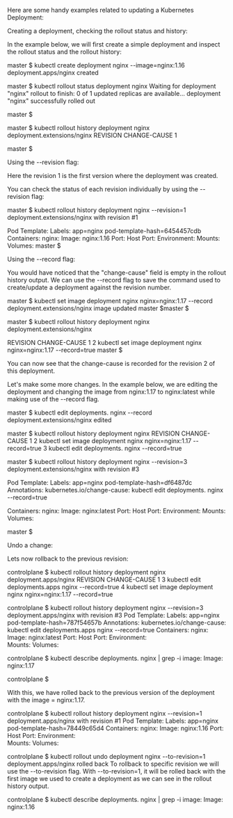 
Here are some handy examples related to updating a Kubernetes Deployment:



Creating a deployment, checking the rollout status and history:

In the example below, we will first create a simple deployment and inspect the rollout status and the rollout history:



master $ kubectl create deployment nginx --image=nginx:1.16
deployment.apps/nginx created
 
master $ kubectl rollout status deployment nginx
Waiting for deployment "nginx" rollout to finish: 0 of 1 updated replicas are available...
deployment "nginx" successfully rolled out
 
master $
 
 
master $ kubectl rollout history deployment nginx
deployment.extensions/nginx
REVISION CHANGE-CAUSE
1     <none>
 
master $


Using the --revision flag:

Here the revision 1 is the first version where the deployment was created.

You can check the status of each revision individually by using the --revision flag:

master $ kubectl rollout history deployment nginx --revision=1
deployment.extensions/nginx with revision #1
 
Pod Template:
 Labels:    app=nginx    pod-template-hash=6454457cdb
 Containers:  nginx:  Image:   nginx:1.16
  Port:    <none>
  Host Port: <none>
  Environment:    <none>
  Mounts:   <none>
 Volumes:   <none>
master $ 


Using the --record flag:

You would have noticed that the "change-cause" field is empty in the rollout history output. We can use the --record flag to save the command used to create/update a deployment against the revision number.

master $ kubectl set image deployment nginx nginx=nginx:1.17 --record
deployment.extensions/nginx image updated
master $master $
 
master $ kubectl rollout history deployment nginx
deployment.extensions/nginx
 
REVISION CHANGE-CAUSE
1     <none>
2     kubectl set image deployment nginx nginx=nginx:1.17 --record=true
master $


You can now see that the change-cause is recorded for the revision 2 of this deployment.

Let's make some more changes. In the example below, we are editing the deployment and changing the image from nginx:1.17 to nginx:latest while making use of the --record flag.

master $ kubectl edit deployments. nginx --record
deployment.extensions/nginx edited
 
master $ kubectl rollout history deployment nginx
REVISION CHANGE-CAUSE
1     <none>
2     kubectl set image deployment nginx nginx=nginx:1.17 --record=true
3     kubectl edit deployments. nginx --record=true
 
 
 
master $ kubectl rollout history deployment nginx --revision=3
deployment.extensions/nginx with revision #3
 
Pod Template: Labels:    app=nginx
    pod-template-hash=df6487dc Annotations: kubernetes.io/change-cause: kubectl edit deployments. nginx --record=true
 
 Containers:
  nginx:
  Image:   nginx:latest
  Port:    <none>
  Host Port: <none>
  Environment:    <none>
  Mounts:   <none>
 Volumes:   <none>
 
master $


Undo a change:

Lets now rollback to the previous revision:

controlplane $ kubectl rollout history deployment nginx
deployment.apps/nginx 
REVISION  CHANGE-CAUSE
1         <none>
3         kubectl edit deployments.apps nginx --record=true
4         kubectl set image deployment nginx nginx=nginx:1.17 --record=true
 
 
 
controlplane $ kubectl rollout history deployment nginx --revision=3
deployment.apps/nginx with revision #3
Pod Template:
  Labels:       app=nginx
        pod-template-hash=787f54657b
  Annotations:  kubernetes.io/change-cause: kubectl edit deployments.apps nginx --record=true
  Containers:
   nginx:
    Image:      nginx:latest
    Port:      <none> 
    Host Port:  <none>
    Environment: <none>       
    Mounts:     <none>
  Volumes:      
 
controlplane $ kubectl describe deployments. nginx | grep -i image:
    Image:        nginx:1.17
 
controlplane $


With this, we have rolled back to the previous version of the deployment with the image = nginx:1.17.

controlplane $ kubectl rollout history deployment nginx --revision=1
deployment.apps/nginx with revision #1
Pod Template:
  Labels:       app=nginx
        pod-template-hash=78449c65d4
  Containers:
   nginx:
    Image:      nginx:1.16
    Port:       <none> 
    Host Port:  <none>
    Environment: <none>     
    Mounts:     <none>
  Volumes:      
 
controlplane $ kubectl rollout undo deployment nginx --to-revision=1
deployment.apps/nginx rolled back
To rollback to specific revision we will use the --to-revision flag.
With --to-revision=1, it will be rolled back with the first image we used to create a deployment as we can see in the rollout history output.

controlplane $ kubectl describe deployments. nginx | grep -i image:
Image: nginx:1.16